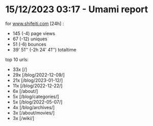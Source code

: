 # 15/12/2023 03:17 - Umami report
for www.shifeiti.com [24h] :

 - 145 (-4) page views
 - 67 (-12) uniques
 - 51 (-6) bounces
 - 39' 51'' (-2h 24' 41'') totaltime


top 10 urls:
 - 33x [/]
 - 29x [/blog/2022-12-09/]
 - 21x [/blog/2023-01-12/]
 - 11x [/blog/2022-12-22/]
 - 6x [/about/]
 - 5x [/blog/categories/]
 - 5x [/blog/2022-05-07/]
 - 4x [/blog/archives/]
 - 3x [/about/movies/]
 - 3x [/wiki/]


